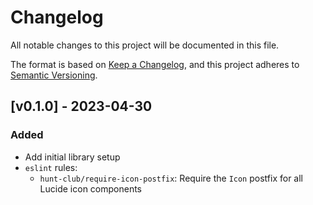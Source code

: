 # Changelog

All notable changes to this project will be documented in this file.

The format is based on [Keep a Changelog](https://keepachangelog.com/en/1.0.0/),
and this project adheres to
[Semantic Versioning](https://semver.org/spec/v2.0.0.html).

## [v0.1.0] - 2023-04-30

### Added

- Add initial library setup
- `eslint` rules:
  - `hunt-club/require-icon-postfix`: Require the `Icon` postfix for all Lucide icon components
